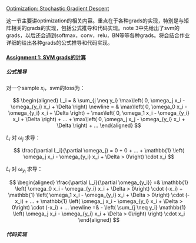 [Optimization: Stochastic Gradient Descent](http://cs231n.github.io/optimization-1/)

这一节主要讲optimization的相关内容。重点在于各种grads的实现，特别是与矩阵相关的grads的实现，包括公式推导和代码实现。note 3中先给出了svm的grads，以后还会遇到softmax，conv，relu，BN等等各种grads。将会结合作业详细的给出各种grads的公式推导和代码实现。

#### [Assignment 1: SVM grads的计算](https://github.com/FortiLeiZhang/cs231n/blob/master/code/cs231n/assignment1/svm.ipynb)

##### 公式推导

对一个sample $x_i$，svm的loss为：

$$
\begin{aligned}
L_i = & \sum_{j \neq y_i} \max\left( 0, \omega_j x_i - \omega_{y_i} x_i + \Delta \right) \newline
= & \max\left( 0, \omega_0 x_i - \omega_{y_i} x_i + \Delta \right) + \max\left( 0, \omega_1 x_i - \omega_{y_i} x_i + \Delta \right)  + ... + \max\left( 0, \omega_j x_j - \omega_{y_i} x_i + \Delta \right) + ...
\end{aligned}
$$

$L_i$ 对 $\omega_j$ 求导：

$$
\frac{\partial L_i}{\partial \omega_j} = 0 + 0 + ... +
 \mathbb{1} \left( \omega_j x_i - \omega_{y_i} x_i + \Delta > 0\right) \cdot x_i
$$

$L_i$ 对 $\omega_{y_i}$ 求导：

$$
\begin{aligned}
\frac{\partial L_i}{\partial \omega_{y_i}} =&
\mathbb{1} \left( \omega_0 x_i - \omega_{y_i} x_i + \Delta > 0\right) \cdot (-x_i) +
 \mathbb{1} \left( \omega_1 x_i - \omega_{y_i} x_i + \Delta > 0\right) \cdot (-x_i) + ... + \mathbb{1} \left( \omega_j x_i - \omega_{y_i} x_i + \Delta > 0\right) \cdot (-x_i) + ... \newline
 =& - \left(  \sum_{j \neq y_i}  \mathbb{1} \left( \omega_j x_i - \omega_{y_i} x_i + \Delta > 0\right) \right) \cdot x_i
 \end{aligned}
$$

##### 代码实现
